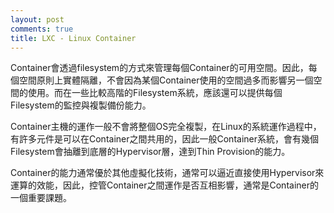 ```yaml
---
layout: post
comments: true
title: LXC - Linux Container
---
```




Container會透過filesystem的方式來管理每個Container的可用空間。因此，每個空間原則上實體隔離，不會因為某個Container使用的空間過多而影響另一個空間的使用。而在一些比較高階的Filesystem系統，應該還可以提供每個Filesystem的監控與複製備份能力。





Container主機的運作一般不會將整個OS完全複製，在Linux的系統運作過程中，有許多元件是可以在Container之間共用的，因此一般Container系統，會有幾個Filesystem會抽離到底層的Hypervisor層，達到Thin Provision的能力。





Container的能力通常優於其他虛擬化技術，通常可以逼近直接使用Hypervisor來運算的效能，因此，控管Container之間運作是否互相影響，通常是Container的一個重要課題。

